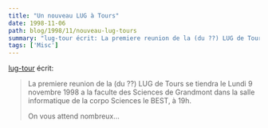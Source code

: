 ```yaml
---
title: "Un nouveau LUG à Tours"
date: 1998-11-06
path: blog/1998/11/nouveau-lug-tours
summary: "lug-tour écrit: La premiere reunion de la (du ??) LUG de Tours se tiendra le Lundi 9 novembre 1998 a la faculte des Sciences de Grandmont dans la salle informatique de la corpo Sciences le BEST, à 19h."
tags: ['Misc']
---
```


<P>
<A HREF="mailto:lug-tours@mail.dotcom.fr">lug-tour</A> écrit:
</P>

<BLOCKQUOTE>
<P>
La premiere reunion de la (du ??) LUG de Tours se tiendra le Lundi
9 novembre 1998 a la faculte des Sciences de Grandmont dans la salle
informatique de la corpo Sciences le BEST, à 19h.
</P>

<P>
On vous attend nombreux...
</P>

</BLOCKQUOTE>


